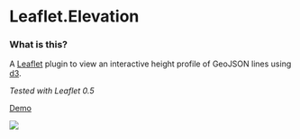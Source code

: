 Leaflet.Elevation
=================

### What is this?
A [Leaflet](http://leafletjs.com) plugin to view an interactive height profile of GeoJSON lines using [d3](http://d3js.org).

*Tested with Leaflet 0.5*

[Demo](http://mrmufflon.github.io/Leaflet.Elevation/example/example.html)

<img src="http://mrmufflon.github.io/Leaflet.Elevation/images/screen.jpg"/>
